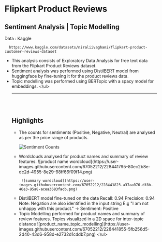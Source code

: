 # Flipkart Product Reviews

## Sentiment Analysis | Topic Modelling 

Data : Kaggle

      https://www.kaggle.com/datasets/niraliivaghani/flipkart-product-customer-reviews-dataset
      
      
<ul>
<li>This analysis consists of Exploratory Data Analysis for free text data from the Flipkart Product Reviews dataset. 
<li>Sentiment analysis was performed using DistilBERT model from huggingface by fine-tuning it for the product reviews data. 
<li>Topic modelling was performed using BERTopic with a spacy model for embeddings. 
<\ul>


------------------------------------------------------------------------------
<br>
<br>

## Highlights

<ul>
<li> The counts for sentiments (Positive, Negative, Neutral) are analysed as per the price range of products. 

<img
  src="https://user-images.githubusercontent.com/67052212/228441755-0a6fea86-f9eb-472b-89ec-d6c377834c3b.png"
  alt="Sentiment Counts"
  title="Sentiment Counts"
  style="display: inline-block; margin: 0 auto; max-width: 300px">
      
<li> Wordclouds analysed for product names and summary of review features.
     ![product name wordcloud](https://user-images.githubusercontent.com/67052212/228441795-80ec2b8e-dc2d-4955-8e29-98ff66f09f14.png)
      
     ![summary wordcloud](https://user-images.githubusercontent.com/67052212/228441823-a37aa076-df8b-46e3-95a8-acea3683facb.png)
      
      
<li> DistilBERT model fine-tuned on the data
     Recall: 0.94 Precision: 0.94
     Note: Negation are also identified in the input string
     E.g "I am not unhappy with this product." -> Sentiment: Positive 
     
<li> Topic Modelling performed for product names and summary of review features. Topics visualized in a 2D space for inter-topic distance
     ![product_name_topic_modelling](https://user-images.githubusercontent.com/67052212/228441855-5fb256d5-2d40-43d6-958d-e2732d1cddb7.png)
<\ul>

